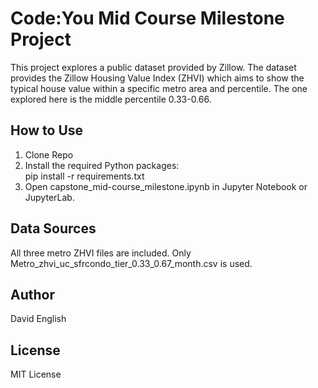# Code:You Mid Course Milestone Project
This project explores a public dataset provided by Zillow. The dataset provides the Zillow Housing Value Index (ZHVI) which aims to show the typical house value within a specific metro area and percentile. The one explored here is the middle percentile 0.33-0.66.

## How to Use
1. Clone Repo
2. Install the required Python packages:  
   pip install -r requirements.txt
3. Open capstone_mid-course_milestone.ipynb in Jupyter Notebook or JupyterLab.

## Data Sources
All three metro ZHVI files are included. Only Metro_zhvi_uc_sfrcondo_tier_0.33_0.67_month.csv is used.

## Author
David English

## License
MIT License

